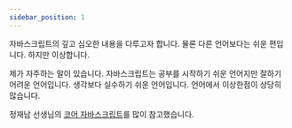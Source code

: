 ```yaml
---
sidebar_position: 1
---
```


자바스크립트의 깊고 심오한 내용을 다루고자 합니다. 물론 다른 언어보다는 쉬운 편입니다. 하지만 이상합니다.

제가 자주하는 말이 있습니다. 자바스크립트는 공부를 시작하기 쉬운 언어지만 잘하기 어려운 언어입니다. 생각보다 실수하기 쉬운 언어입니다. 언어에서 이상한점이 상당히 많습니다.

정재남 선생님의 [코어 자바스크립트](https://www.yes24.com/Product/Goods/78586788)를 많이 참고했습니다.

<!-- [모던 자바스크립트 Deep Dive](https://www.yes24.com/Product/Goods/92742567) -->
